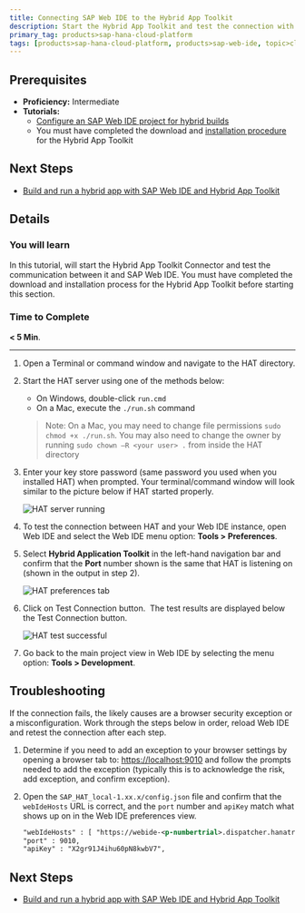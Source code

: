 ```yaml
---
title: Connecting SAP Web IDE to the Hybrid App Toolkit
description: Start the Hybrid App Toolkit and test the connection with SAP Web IDE
primary_tag: products>sap-hana-cloud-platform
tags: [products>sap-hana-cloud-platform, products>sap-web-ide, topic>cloud, topic>html5, topic>mobile, tutorial>intermediate ]
---
```

## Prerequisites  
 - **Proficiency:** Intermediate
 - **Tutorials:**
   - [Configure an SAP Web IDE project for hybrid builds](http://go.sap.com/developer/tutorials/hcpms-webide-hybrid-config.html)
   - You must have completed the download and [installation procedure](https://help.hana.ondemand.com/webide_hat/frameset.htm?d2865598e67f4ddabc79e5943352b0a1.html) for the Hybrid App Toolkit

## Next Steps
 - [Build and run a hybrid app with SAP Web IDE and Hybrid App Toolkit](http://go.sap.com/developer/tutorials/hcpms-webide-hybrid-build.html)

## Details
### You will learn  
In this tutorial, will start the Hybrid App Toolkit Connector and test the communication between it and SAP Web IDE. You must have completed the download and installation process for the Hybrid App Toolkit before starting this section.

### Time to Complete
**< 5 Min**.

---

1. Open a Terminal or command window and navigate to the HAT directory.

2. Start the HAT server using one of the methods below:

    - On Windows, double-click `run.cmd`
    - On a Mac, execute the `./run.sh` command

    > Note: On a Mac, you may need to change file permissions `sudo chmod +x ./run.sh`. You may also need to change the owner by running `sudo chown –R <your user> .` from inside the HAT directory

3. Enter your key store password (same password you used when you installed HAT) when prompted. Your terminal/command window will look similar to the picture below if HAT started properly.

    ![HAT server running](https://raw.githubusercontent.com/SAPDocuments/Tutorials/master/tutorials/hcpms-webide-hat-connection/3.png)

4. To test the connection between HAT and your Web IDE instance, open Web IDE and select the Web IDE menu option: **Tools > Preferences**. 


5. Select **Hybrid Application Toolkit** in the left-hand navigation bar and confirm that the **Port** number shown is the same that HAT is listening on (shown in the output in step 2).

    ![HAT preferences tab](https://raw.githubusercontent.com/SAPDocuments/Tutorials/master/tutorials/hcpms-webide-hat-connection/5.png)

6. Click on Test Connection button.  The test results are displayed below the Test Connection button.

    ![HAT test successful](https://raw.githubusercontent.com/SAPDocuments/Tutorials/master/tutorials/hcpms-webide-hat-connection/6.png)

7. Go back to the main project view in Web IDE by selecting the menu option: **Tools > Development**.


## Troubleshooting
If the connection fails, the likely causes are a browser security exception or a misconfiguration. Work through the steps below in order, reload Web IDE and retest the connection after each step.  

1. Determine if you need to add an exception to your browser settings by opening a browser tab to: <https://localhost:9010> and follow the prompts needed to add the exception (typically this is to acknowledge the risk, add exception, and confirm exception).

2. Open the `SAP_HAT_local-1.xx.x/config.json` file and confirm that the `webIdeHosts` URL is correct, and the `port` number and `apiKey` match what shows up on in the Web IDE preferences view.

    ```xml
    "webIdeHosts" : [ "https://webide-<p-numbertrial>.dispatcher.hanatrial.ondemand.com" ],
	"port" : 9010,
	"apiKey" : "X2gr91J4ihu60pN8kwbV7",
	```

## Next Steps
 - [Build and run a hybrid app with SAP Web IDE and Hybrid App Toolkit](http://go.sap.com/developer/tutorials/hcpms-webide-hybrid-build.html)
